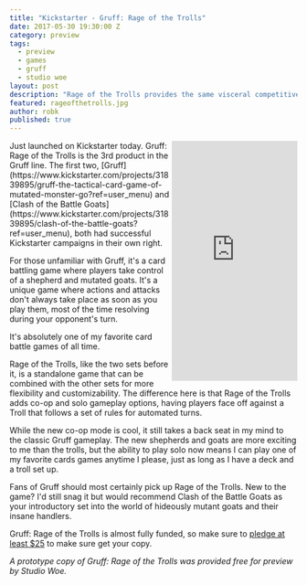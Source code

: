 ```yaml
---
title: "Kickstarter - Gruff: Rage of the Trolls"
date: 2017-05-30 19:30:00 Z
category: preview
tags:
  - preview
  - games
  - gruff
  - studio woe
layout: post
description: "Rage of the Trolls provides the same visceral competitive experience as Gruff and Clash of the Battle Goats, but adds a new dimension to the game, Troll Boss-Fights!"
featured: rageofthetrolls.jpg                                                                         
author: robk
published: true
---
```


<iframe style="float:right;" src="https://www.kickstarter.com/projects/31839895/gruff-rage-of-the-trolls/widget/card.html?v=2" width="220" height="420" frameborder="0" scrolling="no"></iframe>Just launched on Kickstarter today. Gruff: Rage of the Trolls is the 3rd product in the Gruff line. The first two, [Gruff](https://www.kickstarter.com/projects/31839895/gruff-the-tactical-card-game-of-mutated-monster-go?ref=user_menu) and [Clash of the Battle Goats](https://www.kickstarter.com/projects/31839895/clash-of-the-battle-goats?ref=user_menu), both had successful Kickstarter campaigns in their own right.

For those unfamiliar with Gruff, it's a card battling game where players take control of a shepherd and mutated goats. It's a unique game where actions and attacks don't always take place as soon as you play them, most of the time resolving during your opponent's turn.

It's absolutely one of my favorite card battle games of all time.

Rage of the Trolls, like the two sets before it, is a standalone game that can be combined with the other sets for more flexibility and customizability. The difference here is that Rage of the Trolls adds co-op and solo gameplay options, having players face off against a Troll that follows a set of rules for automated turns.

While the new co-op mode is cool, it still takes a back seat in my mind to the classic Gruff gameplay. The new shepherds and goats are more exciting to me than the trolls, but the ability to play solo now means I can play one of my favorite cards games anytime I please, just as long as I have a deck and a troll set up.

Fans of Gruff should most certainly pick up Rage of the Trolls. New to the game? I'd still snag it but would recommend Clash of the Battle Goats as your introductory set into the world of hideously mutant goats and their insane handlers.

Gruff: Rage of the Trolls is almost fully funded, so make sure to [pledge at least $25](https://www.kickstarter.com/projects/31839895/gruff-rage-of-the-trolls) to make sure get your copy.

*A prototype copy of Gruff: Rage of the Trolls was provided free for preview by Studio Woe.*

